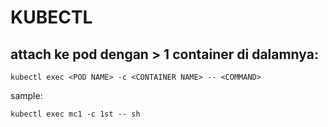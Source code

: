 # KUBECTL


## attach ke pod dengan > 1 container di dalamnya:


```kubectl exec <POD NAME> -c <CONTAINER NAME> -- <COMMAND>```

sample:

```kubectl exec mc1 -c 1st -- sh```

